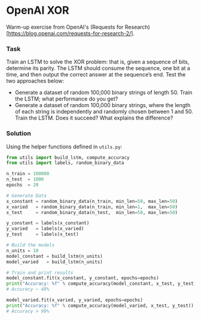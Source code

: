 # OpenAI XOR

Warm-up exercise from OpenAI's (Requests for Research)[https://blog.openai.com/requests-for-research-2/].

### Task
Train an LSTM to solve the XOR problem: that is, given a sequence of bits, determine its parity. The LSTM should consume the sequence, one bit at a time, and then output the correct answer at the sequence’s end. Test the two approaches below:

- Generate a dataset of random 100,000 binary strings of length 50. Train the LSTM; what performance do you get?
- Generate a dataset of random 100,000 binary strings, where the length of each string is independently and randomly chosen between 1 and 50. Train the LSTM. Does it succeed? What explains the difference?

### Solution
Using the helper functions defined in `utils.py`:

```python
from utils import build_lstm, compute_accuracy
from utils import labels, random_binary_data

n_train = 100000
n_test  = 1000
epochs  = 20

# Generate Data
x_constant = random_binary_data(n_train, min_len=50, max_len=50)
x_varied   = random_binary_data(n_train, min_len=1,  max_len=50)
x_test     = random_binary_data(n_test,  min_len=50, max_len=50)

y_constant = labels(x_constant)
y_varied   = labels(x_varied)
y_test     = labels(x_test)

# Build the models
n_units = 10
model_constant = build_lstm(n_units)
model_varied   = build_lstm(n_units)

# Train and print results
model_constant.fit(x_constant, y_constant, epochs=epochs)
print("Accuracy: %f" % compute_accuracy(model_constant, x_test, y_test))
# Accuracy ~ 40%

model_varied.fit(x_varied, y_varied, epochs=epochs)
print("Accuracy: %f" % compute_accuracy(model_varied, x_test, y_test))
# Accuracy > 90%
```

